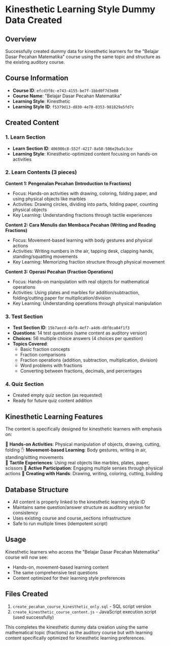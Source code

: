 # Kinesthetic Learning Style Dummy Data Created

## Overview
Successfully created dummy data for kinesthetic learners for the "Belajar Dasar Pecahan Matematika" course using the same topic and structure as the existing auditory course.

## Course Information
- **Course ID**: `efcd3f8c-e743-4155-be7f-1bbd0f7d3e08`
- **Course Name**: "Belajar Dasar Pecahan Matematika"
- **Learning Style**: Kinesthetic
- **Learning Style ID**: `f5379d13-d830-4e78-8353-981829a5fd7c`

## Created Content

### 1. Learn Section
- **Learn Section ID**: `406986c8-552f-4217-8a58-506e2ba5c3ce`
- **Learning Style**: Kinesthetic-optimized content focusing on hands-on activities

### 2. Learn Contents (3 pieces)
**Content 1: Pengenalan Pecahan (Introduction to Fractions)**
- Focus: Hands-on activities with drawing, coloring, folding paper, and using physical objects like marbles
- Activities: Drawing circles, dividing into parts, folding paper, counting physical objects
- Key Learning: Understanding fractions through tactile experiences

**Content 2: Cara Menulis dan Membaca Pecahan (Writing and Reading Fractions)**
- Focus: Movement-based learning with body gestures and physical actions
- Activities: Writing numbers in the air, tapping desk, clapping hands, standing/squatting movements
- Key Learning: Memorizing fraction structure through physical movement

**Content 3: Operasi Pecahan (Fraction Operations)**
- Focus: Hands-on manipulation with real objects for mathematical operations
- Activities: Using plates and marbles for addition/subtraction, folding/cutting paper for multiplication/division
- Key Learning: Understanding operations through physical manipulation

### 3. Test Section
- **Test Section ID**: `15b7aecd-4bf8-4ef7-a4d6-d8f0ca84f1f3`
- **Questions**: 14 test questions (same content as auditory version)
- **Choices**: 56 multiple choice answers (4 choices per question)
- **Topics Covered**:
  - Basic fraction concepts
  - Fraction comparisons
  - Fraction operations (addition, subtraction, multiplication, division)
  - Word problems with fractions
  - Converting between fractions, decimals, and percentages

### 4. Quiz Section
- Created empty quiz section (as requested)
- Ready for future quiz content addition

## Kinesthetic Learning Features
The content is specifically designed for kinesthetic learners with emphasis on:

🤲 **Hands-on Activities**: Physical manipulation of objects, drawing, cutting, folding
✋ **Movement-based Learning**: Body gestures, writing in air, standing/sitting movements  
🎯 **Tactile Experiences**: Using real objects like marbles, plates, paper, scissors
🏃 **Active Participation**: Engaging multiple senses through physical actions
📝 **Creating with Hands**: Drawing, writing, coloring, cutting, building

## Database Structure
- All content is properly linked to the kinesthetic learning style ID
- Maintains same question/answer structure as auditory version for consistency
- Uses existing course and course_sections infrastructure
- Safe to run multiple times (idempotent script)

## Usage
Kinesthetic learners who access the "Belajar Dasar Pecahan Matematika" course will now see:
- Hands-on, movement-based learning content
- The same comprehensive test questions
- Content optimized for their learning style preferences

## Files Created
1. `create_pecahan_course_kinesthetic_only.sql` - SQL script version
2. `create_kinesthetic_course_content.js` - JavaScript execution script (used successfully)

This completes the kinesthetic dummy data creation using the same mathematical topic (fractions) as the auditory course but with learning content specifically optimized for kinesthetic learning preferences.
